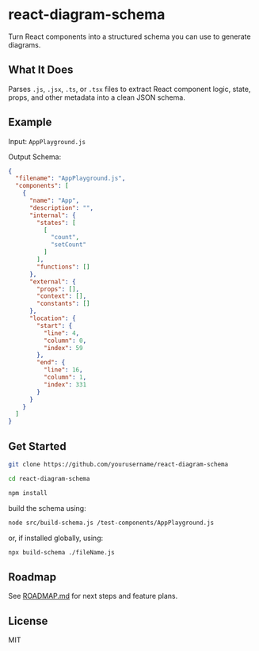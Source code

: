 # react-diagram-schema

Turn React components into a structured schema you can use to generate diagrams.

## What It Does

Parses `.js`, `.jsx`, `.ts`, or `.tsx` files to extract React component logic, state, props, and other metadata into a clean JSON schema.

## Example

Input: `AppPlayground.js`

Output Schema:

```json
{
  "filename": "AppPlayground.js",
  "components": [
    {
      "name": "App",
      "description": "",
      "internal": {
        "states": [
          [
            "count",
            "setCount"
          ]
        ],
        "functions": []
      },
      "external": {
        "props": [],
        "context": [],
        "constants": []
      },
      "location": {
        "start": {
          "line": 4,
          "column": 0,
          "index": 59
        },
        "end": {
          "line": 16,
          "column": 1,
          "index": 331
        }
      }
    }
  ]
}
```

## Get Started

```bash
git clone https://github.com/yourusername/react-diagram-schema
```

```bash
cd react-diagram-schema
```

```bash
npm install
```

build the schema using:

```bash
node src/build-schema.js /test-components/AppPlayground.js
```

or, if installed globally, using: 

```bash
npx build-schema ./fileName.js
```

## Roadmap

See [ROADMAP.md](https://github.com/AmiraBasyouni/react-diagram-schema/blob/main/ROADMAP.md) for next steps and feature plans.

## License

MIT
